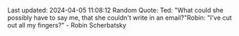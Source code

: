 Last updated: 2024-04-05 11:08:12
Random Quote: Ted: "What could she possibly have to say me, that she couldn't write in an email?"Robin: "I've cut out all my fingers?" - Robin Scherbatsky